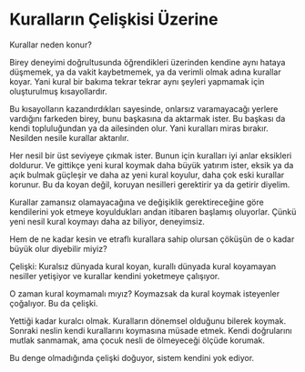 # Kuralların Çelişkisi Üzerine

Kurallar neden konur?

Birey deneyimi doğrultusunda öğrendikleri üzerinden kendine aynı hataya
düşmemek, ya da vakit kaybetmemek, ya da verimli olmak adına kurallar koyar.
Yani kural bir bakıma tekrar tekrar aynı şeyleri yapmamak için oluşturulmuş
kısayollardır.

Bu kısayolların kazandırdıkları sayesinde, onlarsız varamayacağı yerlere
vardığını farkeden birey, bunu başkasına da aktarmak ister. Bu başkası da kendi
topluluğundan ya da ailesinden olur. Yani kuralları miras bırakır. Nesilden
nesile kurallar aktarılır.

Her nesil bir üst seviyeye çıkmak ister. Bunun için kuralları iyi anlar
eksikleri doldurur. Ve gittikçe yeni kural koymak daha büyük yatırım ister,
eksik ya da açık bulmak güçleşir ve daha az yeni kural koyulur, daha çok eski
kurallar korunur. Bu da koyan değil, koruyan nesilleri gerektirir ya da getirir
diyelim.

Kurallar zamansız olamayacağına ve değişiklik gerektireceğine göre kendilerini
yok etmeye koyuldukları andan itibaren başlamış oluyorlar. Çünkü yeni nesil
kural koymayı daha az biliyor, deneyimsiz.

Hem de ne kadar kesin ve etraflı kurallara sahip olursan çöküşün de o kadar
büyük olur diyebilir miyiz?

Çelişki: Kuralsız dünyada kural koyan, kurallı dünyada kural koyamayan nesiller
yetişiyor ve kurallar kendini yoketmeye çalışıyor.

O zaman kural koymamalı mıyız? Koymazsak da kural koymak isteyenler çoğalıyor.
Bu da çelişki.

Yettiği kadar kuralcı olmak. Kuralların dönemsel olduğunu bilerek koymak.
Sonraki neslin kendi kurallarını koymasına müsade etmek. Kendi doğrularını
mutlak sanmamak, ama çocuk nesli de ölmeyeceği ölçüde korumak.

Bu denge olmadığında çelişki doğuyor, sistem kendini yok ediyor.
